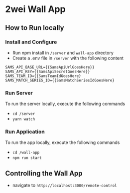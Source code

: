 # 2wei Wall App

## How to Run locally

### Install and Configure

- Run npm install in `/server` and `wall-app` directory
- Create a .env file in `/server` with the following content
```
SAMS_API_BASE_URL={{SamsApiUrlGoesHere}}
SAMS_API_KEY={{SamsApiSecretGoesHere}}
SAMS_TEAM_ID={{SamsTeamIdGoesHere}
SAMS_MATCH_SERIES_ID={{SamsMatchSeriesIdGoesHere}
```

### Run Server

To run the server locally, execute the following commands

- `cd /server`
- `yarn watch`

### Run Application

To run the app locally, execute the following commands

- `cd /wall-app`
- `npm run start`

## Controlling the Wall App

- navigate to `http://localhost:3000/remote-control`